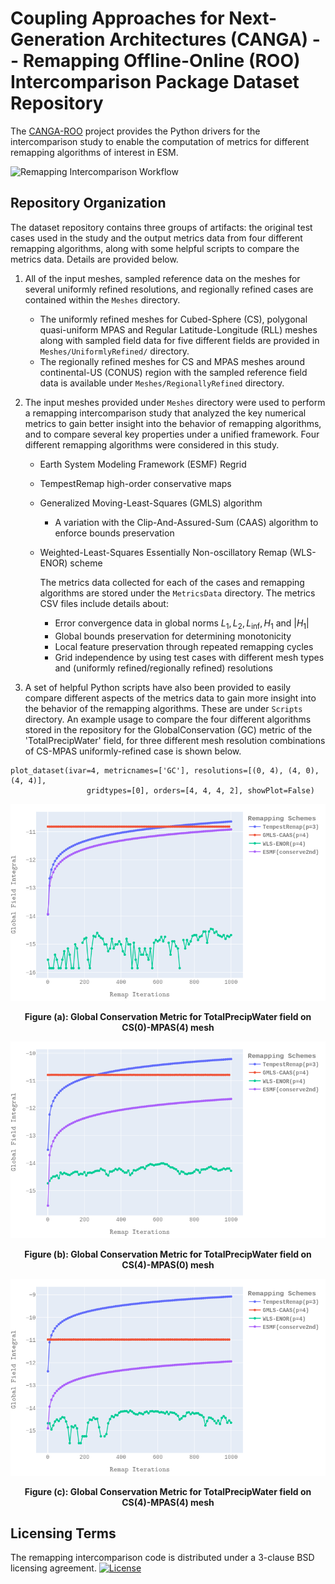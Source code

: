 # Coupling Approaches for Next-Generation Architectures (CANGA) -- Remapping Offline-Online (ROO) Intercomparison Package Dataset Repository

The [CANGA-ROO](https://github.com/CANGA/Remapping-Intercomparison) project provides the Python drivers for the intercomparison study to enable the computation of metrics for different remapping algorithms of interest in ESM.

![Remapping Intercomparison Workflow](https://github.com/CANGA/Remapping-Intercomparison/raw/master/figures/implementation-metrics-intercomparison.png)

## Repository Organization

The dataset repository contains three groups of artifacts: the original test cases used in the study and the output metrics data from four different remapping algorithms, along with some helpful scripts to compare the metrics data. Details are provided below.

1) All of the input meshes, sampled reference data on the meshes for several uniformly refined resolutions, and regionally refined cases are contained within the `Meshes` directory. 
    - The uniformly refined meshes for Cubed-Sphere (CS), polygonal quasi-uniform MPAS and Regular Latitude-Longitude (RLL) meshes along with sampled field data for five different fields are provided in `Meshes/UniformlyRefined/` directory.
    - The regionally refined meshes for CS and MPAS meshes around continental-US (CONUS) region with the sampled reference field data is available under `Meshes/RegionallyRefined` directory.

2) The input meshes provided under `Meshes` directory were used to perform a remapping intercomparison study that analyzed the key numerical metrics to gain better insight into the behavior of remapping algorithms, and to compare several key properties under a unified framework. Four different remapping algorithms were considered in this study.

   - Earth System Modeling Framework (ESMF) Regrid
   - TempestRemap high-order conservative maps
   - Generalized Moving-Least-Squares (GMLS) algorithm
     - A variation with the Clip-And-Assured-Sum (CAAS) algorithm to enforce bounds preservation
   - Weighted-Least-Squares Essentially Non-oscillatory Remap (WLS-ENOR) scheme

     The metrics data collected for each of the cases and remapping algorithms are stored under the `MetricsData` directory. The metrics CSV files include details about:
      - Error convergence data in global norms $L_1, L_2, L_{\inf}, H_1$ and $\left|H_1\right|$
      - Global bounds preservation for determining monotonicity
      - Local feature preservation through repeated remapping cycles
      - Grid independence by using test cases with different mesh types and (uniformly refined/regionally refined) resolutions

3) A set of helpful Python scripts have also been provided to easily compare different aspects of the metrics data to gain more insight into the behavior of the remapping algorithms. These are under `Scripts` directory. An example usage to compare the four different algorithms stored in the repository for the GlobalConservation (GC) metric of the 'TotalPrecipWater' field, for three different mesh resolution combinations of CS-MPAS uniformly-refined case is shown below.
```
plot_dataset(ivar=4, metricnames=['GC'], resolutions=[(0, 4), (4, 0), (4, 4)],
                 gridtypes=[0], orders=[4, 4, 4, 2], showPlot=False)
```

<div align="center">
    
![Global Conservation Metric for TotalPrecipWater field on CS(0)-MPAS(4) mesh](Scripts/images/GC_TotalPrecipWater_CS-MPAS_0-4.png)

**Figure (a): Global Conservation Metric for TotalPrecipWater field on CS(0)-MPAS(4) mesh**

![Global Conservation Metric for TotalPrecipWater field on CS(4)-MPAS(0) mesh](Scripts/images/GC_TotalPrecipWater_CS-MPAS_4-0.png)

**Figure (b): Global Conservation Metric for TotalPrecipWater field on CS(4)-MPAS(0) mesh**

![Global Conservation Metric for TotalPrecipWater field on CS(4)-MPAS(4) mesh](Scripts/images/GC_TotalPrecipWater_CS-MPAS_4-4.png)

**Figure (c): Global Conservation Metric for TotalPrecipWater field on CS(4)-MPAS(4) mesh**
    
</div>

## Licensing Terms

The remapping intercomparison code is distributed under a 3-clause BSD licensing agreement. [![License](https://img.shields.io/badge/License-BSD%203--Clause-blue.svg)](https://opensource.org/licenses/BSD-3-Clause)

